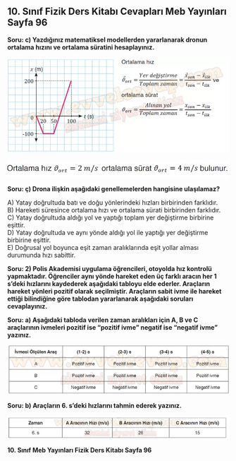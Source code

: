 ## 10. Sınıf Fizik Ders Kitabı Cevapları Meb Yayınları Sayfa 96

**Soru: c) Yazdığınız matematiksel modellerden yararlanarak dronun ortalama hızını ve ortalama süratini hesaplayınız.**

![](./image1.webp)

![](./image2.webp)

**Soru: ç) Drona ilişkin aşağıdaki genellemelerden hangisine ulaşılamaz?**

A) Yatay doğrultuda batı ve doğu yönlerindeki hızları birbirinden farklıdır.  
 B) Hareketi süresince ortalama hızı ve ortalama sürati birbirinden farklıdır.  
 C) Yatay doğrultuda aldığı yol ve yaptığı toplam yer değiştirme birbirine eşittir.  
 D) Yatay doğrultuda ve aynı yönde aldığı yol ile yaptığı yer değiştirme birbirine eşittir.  
 E) Doğrusal yol boyunca eşit zaman aralıklarında eşit yollar alması durumunda hızı sabittir.

**Soru: 2) Polis Akademisi uygulama öğrencileri, otoyolda hız kontrolü yapmaktadır. Öğrenciler aynı yönde hareket eden üç farklı aracın her 1 s’deki hızlarını kaydederek aşağıdaki tabloyu elde ederler. Araçların hareket yönleri pozitif olarak seçilmiştir. Araçların sabit ivme ile hareket ettiği bilindiğine göre tablodan yararlanarak aşağıdaki soruları cevaplayınız.**

**Soru: a) Aşağıdaki tabloda verilen zaman aralıkları için A, B ve C araçlarının ivmeleri pozitif ise “pozitif ivme” negatif ise “negatif ivme” yazınız.**

![](./image3.webp)

**Soru: b) Araçların 6. s’deki hızlarını tahmin ederek yazınız.**

![](./image4.webp)

**10. Sınıf Meb Yayınları Fizik Ders Kitabı Sayfa 96**